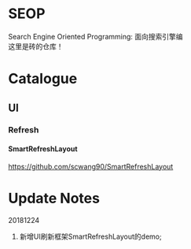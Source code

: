 # SEOP
Search Engine Oriented Programming: 面向搜索引擎编  
这里是砖的仓库！

# Catalogue
## UI
### Refresh
#### SmartRefreshLayout
https://github.com/scwang90/SmartRefreshLayout


# Update Notes
20181224
1. 新增UI刷新框架SmartRefreshLayout的demo;
